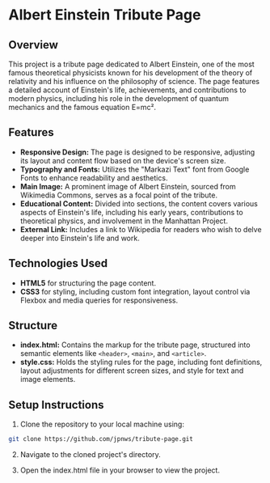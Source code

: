 # Albert Einstein Tribute Page

## Overview

This project is a tribute page dedicated to Albert Einstein, one of the most
famous theoretical physicists known for his development of the theory of
relativity and his influence on the philosophy of science. The page features a
detailed account of Einstein's life, achievements, and contributions to modern
physics, including his role in the development of quantum mechanics and the
famous equation E=mc².

## Features

- **Responsive Design:** The page is designed to be responsive, adjusting its layout and content flow based on the device's screen size.
- **Typography and Fonts:** Utilizes the "Markazi Text" font from Google Fonts to enhance readability and aesthetics.
- **Main Image:** A prominent image of Albert Einstein, sourced from Wikimedia Commons, serves as a focal point of the tribute.
- **Educational Content:** Divided into sections, the content covers various aspects of Einstein's life, including his early years, contributions to theoretical physics, and involvement in the Manhattan Project.
- **External Link:** Includes a link to Wikipedia for readers who wish to delve deeper into Einstein's life and work.

## Technologies Used

- **HTML5** for structuring the page content.
- **CSS3** for styling, including custom font integration, layout control via Flexbox and media queries for responsiveness.

## Structure

- **index.html:** Contains the markup for the tribute page, structured into semantic elements like `<header>`, `<main>`, and `<article>`.
- **style.css:** Holds the styling rules for the page, including font definitions, layout adjustments for different screen sizes, and style for text and image elements.

## Setup Instructions

1. Clone the repository to your local machine using:

```bash
git clone https://github.com/jpnws/tribute-page.git
```

2. Navigate to the cloned project's directory.

3. Open the index.html file in your browser to view the project.
